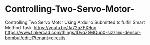 # Controlling-Two-Servo-Motor-
Controlling Two Servo Motor Using Arduino  Submitted to fulfill Smart Method Task.
https://youtu.be/Ja72aZFXHoo
https://www.tinkercad.com/things/lDvqZSMQup0-sizzling-densor-bombul/editel?tenant=circuits
